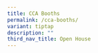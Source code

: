 ```yaml
---
title: CCA Booths
permalink: /cca-booths/
variant: tiptap
description: ""
third_nav_title: Open House
---
```

